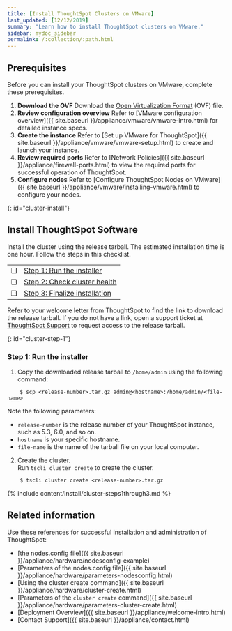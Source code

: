 ```yaml
---
title: [Install ThoughtSpot Clusters on VMware]
last_updated: [12/12/2019]
summary: "Learn how to install ThoughtSpot clusters on VMware."
sidebar: mydoc_sidebar
permalink: /:collection/:path.html
---
```


## Prerequisites
Before you can install your ThoughtSpot clusters on VMware, complete these prerequisites.
1. **Download the OVF** Download the [Open Virtualization Format](https://thoughtspot.egnyte.com/dl/iWvEqo76Pr/) (OVF) file.
1. **Review configuration overview** Refer to [VMware configuration overview]({{ site.baseurl }}/appliance/vmware/vmware-intro.html) for detailed instance specs.
2. **Create the instance** Refer to [Set up VMware for ThoughtSpot]({{ site.baseurl }}/appliance/vmware/vmware-setup.html) to create and launch your instance.
3. **Review required ports** Refer to [Network Policies]({{ site.baseurl }}/appliance/firewall-ports.html) to view the required ports for successful operation of ThoughtSpot.
5. **Configure nodes** Refer to [Configure ThoughtSpot Nodes on VMware]({{ site.baseurl }}/appliance/vmware/installing-vmware.html) to configure your nodes.

{: id="cluster-install"}
## Install ThoughtSpot Software
Install the cluster using the release tarball. The estimated installation time is one hour. Follow the steps in this checklist.

<table>
  <tr>
    <td>&#10063;</td>
    <td><a href="vmware-cluster-install#cluster-step-1">Step 1: Run the installer</a></td>
  </tr>
  <tr>
    <td>&#10063;</td>
    <td><a href="vmware-cluster-install#cluster-step-2">Step 2: Check cluster health</a></td>
  </tr>
  <tr>
    <td>&#10063;</td>
    <td><a href="vmware-cluster-install#cluster-step-3">Step 3: Finalize installation</a></td>
  </tr>
</table>

Refer to your welcome letter from ThoughtSpot to find the link to download the release tarball. If you do not have a link, open a support ticket at [ThoughtSpot Support](https://support.thoughtspot.com) to request access to the release tarball.

{: id="cluster-step-1"}
### Step 1: Run the installer
1. Copy the downloaded release tarball to `/home/admin` using the following command:
```
    $ scp <release-number>.tar.gz admin@<hostname>:/home/admin/<file-name>
```
Note the following parameters:
* `release-number` is the release number of your ThoughtSpot instance, such as 5.3, 6.0, and so on.
* `hostname` is your specific hostname.
* `file-name` is the name of the tarball file on your local computer.

2. Create the cluster.<br>
Run `tscli cluster create` to create the cluster.
```
    $ tscli cluster create <release-number>.tar.gz
```

{% include content/install/cluster-steps1through3.md %}

## Related information
Use these references for successful installation and administration of ThoughtSpot:

* [the nodes.config file]({{ site.baseurl }}/appliance/hardware/nodesconfig-example)
* [Parameters of the nodes.config file]({{ site.baseurl }}/appliance/hardware/parameters-nodesconfig.html)
* [Using the cluster create command]({{ site.baseurl }}/appliance/hardware/cluster-create.html)
* [Parameters of the `cluster create` command]({{ site.baseurl }}/appliance/hardware/parameters-cluster-create.html)
* [Deployment Overview]({{ site.baseurl }}/appliance/welcome-intro.html)
* [Contact Support]({{ site.baseurl }}/appliance/contact.html)
